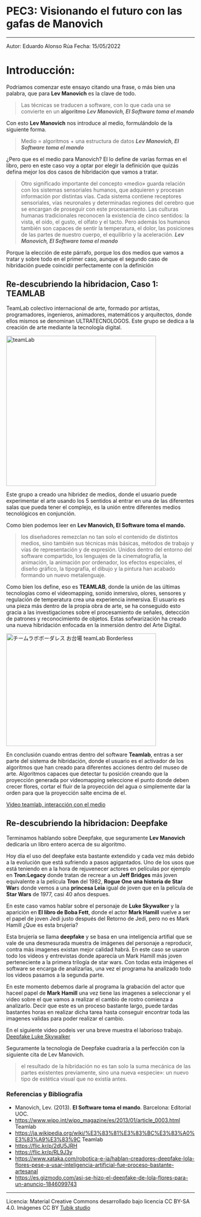 # PEC3: Visionando el futuro con las gafas de Manovich 
---------------------------------------

Autor: Eduardo Alonso Rúa
Fecha: 15/05/2022



# Introducción:



Podríamos comenzar este ensayo citando una frase, o más bien una palabra, que para **Lev Manovich** es la clave de todo.

> Las técnicas se traducen a software, con lo que cada una se convierte en un **algoritmo**
> _**Lev Manovich, El Software toma el mando**_


Con esto **Lev Manovich** nos introduce al medio, formulándolo de la siguiente forma.

> Medio = algoritmos + una estructura de datos
> _**Lev Manovich, El Software toma el mando**_

¿Pero que es el medio para Manovich? El lo define de varías formas en el libro, pero en este caso voy a optar por elegir la definición que quizás defina mejor los dos casos de hibridación que vamos a tratar.

> Otro significado importante del concepto «medio» guarda relación con los sistemas sensoriales humanos, que adquieren y procesan información por distintas vías. Cada sistema contiene receptores sensoriales, vías neuronales y determinadas regiones del cerebro que se encargan de proseguir con este procesamiento. Las culturas humanas tradicionales reconocen la existencia de cinco sentidos: la vista, el oído, el gusto, el olfato y el tacto. Pero además los humanos también son capaces de sentir la temperatura, el dolor, las posiciones de las partes de nuestro cuerpo, el equilibrio y la aceleración. _**Lev Manovich, El Software toma el mando**_

Porque la elección de este párrafo, porque los dos medios que vamos a tratar y sobre todo en el primer caso, aunque el segundo caso de hibridación puede coincidir perfectamente con la definición

## Re-descubriendo la hibridacion, Caso 1: TEAMLAB 

TeamLab colectivo internacional de arte, formado por artistas, programadores, ingenieros, animadores, matemáticos y arquitectos, donde ellos mismos se denominan ULTRATECNOLOGOS. Este grupo se dedica a la creación de arte mediante la tecnología digital.

<img src="https://live.staticflickr.com/7917/46534356171_50fea50f5c_w.jpg" width="400" height="auto" alt="teamLab">

Este grupo a creado una hibridez de medios, donde el usuario puede experimentar el arte usando los 5 sentidos al entrar en una de las diferentes salas que pueda tener el complejo, es la unión entre diferentes medios tecnológicos en conjunción.

Como bien podemos leer en **Lev Manovich, El Software toma el mando.**

>los diseñadores remezclan no tan solo el contenido de distintos medios, sino también sus técnicas más básicas, métodos de trabajo y vías de representación y de expresión. Unidos dentro del entorno del software compartido, los lenguajes de la cinematografía, la animación, la animación por ordenador, los efectos especiales, el diseño gráfico, la tipografía, el dibujo y la pintura han acabado formando un nuevo metalenguaje.

Como bien los define, eso es **TEAMLAB**, donde la unión de las últimas tecnologías como el videomapping, sonido inmersivo, olores, sensores y regulación de temperatura crea una experiencia inmersiva.
El usuario es una pieza más dentro de la propia obra de arte, se ha conseguido esto gracia a las investigaciones sobre el procesamiento de señales, detección de patrones y reconocimiento de objetos. Estas sofwarización ha creado una nueva hibridación enfocada en la inmersión dentro del Arte Digital.

<img src="https://live.staticflickr.com/7873/32661109788_8b84d78521_w.jpg" width="400" height="300" alt="チームラボボーダレス お台場 teamLab Borderless">

En conclusión cuando entras dentro del software **Teamlab**, entras a ser parte del sistema de hibridación, donde el usuario es el activador de los algoritmos que han creado para diferentes acciones dentro del museo de arte. Algoritmos capaces que detectar tu posición creando que la proyección generada por videomapping seleccione el punto donde deben crecer flores, cortar el fluir de la proyección del agua o simplemente dar la orden para que la proyección salte encima de el. 

[Video teamlab, interacción con el medio](https://www.youtube.com/embed/DvPWhxMpYWc)

## Re-descubriendo la hibridacion: Deepfake

Terminamos hablando sobre Deepfake, que seguramente **Lev Manovich** dedicaría un libro entero acerca de su algoritmo.

Hoy día el uso del deepfake esta bastante extendido y cada vez más debido a la evolución que está sufriendo a pasos agigantados. Uno de los usos que está teniendo en a la hora de rejuvenecer actores en películas por ejemplo en **Tron:Legacy** donde tratan de recrear a un **Jeff Bridges** más joven equivalente a la película **Tron** del 1982, **Rogue One una historia de Star War**s donde vemos a una **princesa Leia** igual de joven que en la pelicula de **Star Wars** de 1977, casi 40 años despues.

En este caso vamos hablar sobre el personaje de **Luke Skywalker** y la aparición en **El libro de Boba Fett**, donde el actor **Mark Hamill** vuelve a ser el papel de joven Jedi justo después del Retorno de Jedi, pero no es Mark Hamill ¿Que es esta brujeria? 

Esta brujería se llama **deepfake** y se basa en una inteligencia artifial que se vale de una desmesurada muestra de imágenes del personaje a reproducir, contra más imagenes existan mejor calidad habrá. En este caso se usaron todo los videos y entrevistas donde aparecía un Mark Hamill más joven perteneciente a la primera trilogía de star wars. Con todas esta imágenes el software se encarga de analizarlas, una vez el programa ha analizado todo los videos pasamos a la segunda parte.

En este momento debemos darle al programa la grabación del actor que haceel papel de **Mark Hamill** una vez tiene las imagenes a seleccionar y el video sobre el que vamos a realizar el cambio de rostro comienza a analizarlo. Decir que este es un proceso bastante largo, puede tardas bastantes horas en realizar dicha tarea hasta conseguir encontrar toda las imagenes validas para poder realizar el cambio. 

En el siguiente video podeis ver una breve muestra el laborioso trabajo. [Deepfake Luke Skywalker](https://youtu.be/-3GEmuKOlLo?t=75) 

Seguramente la tecnologia de Deepfake cuadraría a la perfección con la siguiente cita de Lev Manovich.
>el resultado de la hibridación no es tan solo la suma mecánica de las partes existentes previamente, sino una nueva «especie»: un nuevo tipo de estética visual que no existía antes.







### Referencias y Bibliografía

* Manovich, Lev. (2013). **El Software toma el mando**. Barcelona: Editorial UOC. 
* https://www.wipo.int/wipo_magazine/es/2013/01/article_0003.html Teamlab
* https://ja.wikipedia.org/wiki/%E3%83%81%E3%83%BC%E3%83%A0%E3%83%A9%E3%83%9C Teamlab
* https://flic.kr/p/2dU5JRH 
* https://flic.kr/p/RL9J3y
* https://www.xataka.com/robotica-e-ia/hablan-creadores-deepfake-lola-flores-pese-a-usar-inteligencia-artificial-fue-proceso-bastante-artesanal 
* https://es.gizmodo.com/asi-se-hizo-el-deepfake-de-lola-flores-para-un-anuncio-1846099743


----

Licencia: Material Creative Commons desarrollado bajo licencia CC BY-SA 4.0. Imágenes CC BY [Tubik studio](https://blog.tubikstudio.com/how-to-create-original-flat-illustrations-designers-tips/) 
